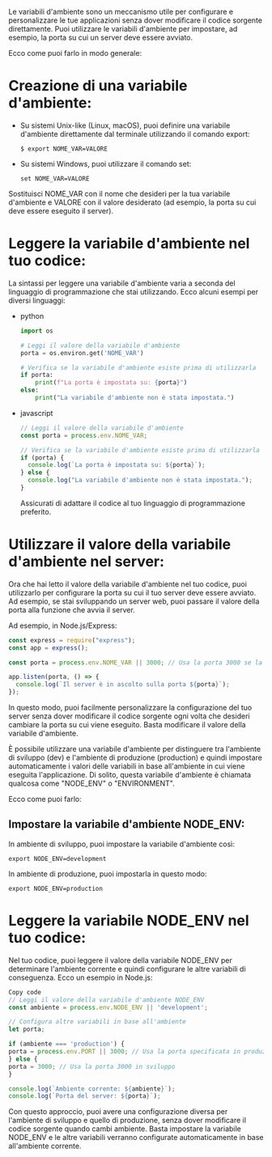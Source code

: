 Le variabili d'ambiente sono un meccanismo utile per configurare e personalizzare le tue applicazioni senza dover modificare il codice sorgente direttamente.
Puoi utilizzare le variabili d'ambiente per impostare, ad esempio, la porta su cui un server deve essere avviato.

Ecco come puoi farlo in modo generale:

# Creazione di una variabile d'ambiente:

- Su sistemi Unix-like (Linux, macOS), puoi definire una variabile d'ambiente direttamente dal terminale utilizzando il comando export:

      $ export NOME_VAR=VALORE

- Su sistemi Windows, puoi utilizzare il comando set:

      set NOME_VAR=VALORE

Sostituisci NOME_VAR con il nome che desideri per la tua variabile d'ambiente e VALORE con il valore desiderato (ad esempio, la porta su cui deve essere eseguito il server).

# Leggere la variabile d'ambiente nel tuo codice:

La sintassi per leggere una variabile d'ambiente varia a seconda del linguaggio di programmazione che stai utilizzando. Ecco alcuni esempi per diversi linguaggi:

- python

  ```py
  import os

  # Leggi il valore della variabile d'ambiente
  porta = os.environ.get('NOME_VAR')

  # Verifica se la variabile d'ambiente esiste prima di utilizzarla
  if porta:
      print(f"La porta è impostata su: {porta}")
  else:
      print("La variabile d'ambiente non è stata impostata.")

  ```

- javascript

  ```js
  // Leggi il valore della variabile d'ambiente
  const porta = process.env.NOME_VAR;

  // Verifica se la variabile d'ambiente esiste prima di utilizzarla
  if (porta) {
    console.log(`La porta è impostata su: ${porta}`);
  } else {
    console.log("La variabile d'ambiente non è stata impostata.");
  }
  ```

  Assicurati di adattare il codice al tuo linguaggio di programmazione preferito.

# Utilizzare il valore della variabile d'ambiente nel server:

Ora che hai letto il valore della variabile d'ambiente nel tuo codice, puoi utilizzarlo per configurare la porta su cui il tuo server deve essere avviato. Ad esempio, se stai sviluppando un server web, puoi passare il valore della porta alla funzione che avvia il server.

Ad esempio, in Node.js/Express:

```js
const express = require("express");
const app = express();

const porta = process.env.NOME_VAR || 3000; // Usa la porta 3000 se la variabile d'ambiente non è impostata

app.listen(porta, () => {
  console.log(`Il server è in ascolto sulla porta ${porta}`);
});
```

In questo modo, puoi facilmente personalizzare la configurazione del tuo server senza dover modificare il codice sorgente ogni volta che desideri cambiare la porta su cui viene eseguito. Basta modificare il valore della variabile d'ambiente.

È possibile utilizzare una variabile d'ambiente per distinguere tra l'ambiente di sviluppo (dev) e l'ambiente di produzione (production) e quindi impostare automaticamente i valori delle variabili in base all'ambiente in cui viene eseguita l'applicazione. Di solito, questa variabile d'ambiente è chiamata qualcosa come "NODE_ENV" o "ENVIRONMENT".

Ecco come puoi farlo:

## Impostare la variabile d'ambiente NODE_ENV:

In ambiente di sviluppo, puoi impostare la variabile d'ambiente così:

    export NODE_ENV=development

In ambiente di produzione, puoi impostarla in questo modo:

    export NODE_ENV=production

# Leggere la variabile NODE_ENV nel tuo codice:

Nel tuo codice, puoi leggere il valore della variabile NODE_ENV per determinare l'ambiente corrente e quindi configurare le altre variabili di conseguenza. Ecco un esempio in Node.js:

```javascript
Copy code
// Leggi il valore della variabile d'ambiente NODE_ENV
const ambiente = process.env.NODE_ENV || 'development';

// Configura altre variabili in base all'ambiente
let porta;

if (ambiente === 'production') {
porta = process.env.PORT || 3000; // Usa la porta specificata in produzione o 3000 di default
} else {
porta = 3000; // Usa la porta 3000 in sviluppo
}

console.log(`Ambiente corrente: ${ambiente}`);
console.log(`Porta del server: ${porta}`);
```

Con questo approccio, puoi avere una configurazione diversa per l'ambiente di sviluppo e quello di produzione, senza dover modificare il codice sorgente quando cambi ambiente. Basta impostare la variabile NODE_ENV e le altre variabili verranno configurate automaticamente in base all'ambiente corrente.
